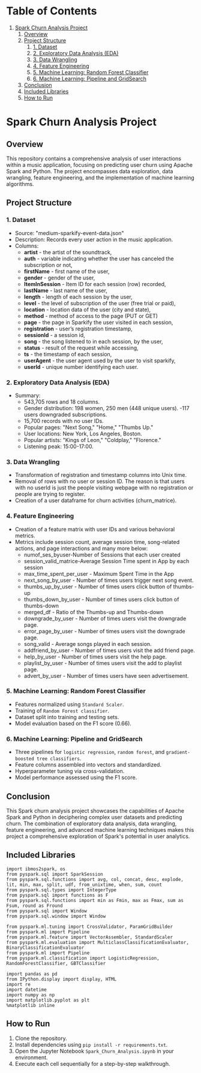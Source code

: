 # Table of Contents

1. [Spark Churn Analysis Project](#spark-churn-analysis-project)
   1. [Overview](#overview)
   2. [Project Structure](#project-structure)
      1. [1. Dataset](#1-dataset)
      2. [2. Exploratory Data Analysis (EDA)](#2-exploratory-data-analysis-eda)
      3. [3. Data Wrangling](#3-data-wrangling)
      4. [4. Feature Engineering](#4-feature-engineering)
      5. [5. Machine Learning: Random Forest Classifier](#5-machine-learning-random-forest-classifier)
      6. [6. Machine Learning: Pipeline and GridSearch](#6-machine-learning-pipeline-and-gridsearch)
   3. [Conclusion](#conclusion)
   4. [ Included Libraries](#Included-Libraries)
   5. [How to Run](#how-to-run)

# Spark Churn Analysis Project

## Overview

This repository contains a comprehensive analysis of user interactions within a music application, focusing on predicting user churn using Apache Spark and Python. The project encompasses data exploration, data wrangling, feature engineering, and the implementation of machine learning algorithms.

## Project Structure

### 1. Dataset

- Source: "medium-sparkify-event-data.json"
- Description: Records every user action in the music application.
- Columns:
  -   **artist** - the artist of the soundtrack,
  -   **auth** - variable indicating whether the user has canceled the subscription or not,
  -   **firstName** - first name of the user,
  -   **gender** - gender of the user,
  -   **ItemInSession** - Item ID for each session (row) recorded,
  -   **lastName** - last name of the user,
  -   **length** - length of each session by the user,
  -   **level** - the level of subscription of the user (free trial or paid),
  -   **location** - location data of the user (city and state),
  -   **method** - method of access to the page (PUT or GET)
  -   **page** - the page in Sparkify the user visited in each session,
  -   **registration** - user’s registration timestamp,
  -   **sessionId** -  a session id,
  -   **song** - the song listened to in each session, by the user,
  -   **status** - result of the request while accessing,
  -   **ts** - the timestamp of each session,
  -   **userAgent** - the user agent used by the user to visit sparkify,
  -   **userId** - unique number identifying each user.

### 2. Exploratory Data Analysis (EDA)

- Summary:
  - 543,705 rows and 18 columns.
  - Gender distribution: 198 women, 250 men (448 unique users).
  -117 users downgraded subscriptions.
  -   15,700 records with no user IDs.
  -   Popular pages: "Next Song," "Home," "Thumbs Up."
  -   User locations: New York, Los Angeles, Boston.
  -   Popular artists: "Kings of Leon," "Coldplay," "Florence."
  -   Listening peak: 15:00-17:00.

### 3. Data Wrangling

- Transformation of registration and timestamp columns into Unix time.
- Removal of rows with no user or session ID. The reason is that users with no userId is just the people visiting webpage with no registration or people are trying to register.
- Creation of a user dataframe for churn activities (churn_matrice).

### 4. Feature Engineering

- Creation of a feature matrix with user IDs and various behavioral metrics.
- Metrics include session count, average session time, song-related actions, and page interactions and many more below:
  -   numof_ses_byuser-Number of Sessions that each user created
  -   session_valid_matrice-Average Session Time spent in App by each session
  -   max_time_spent_per_user - Maximum Spent Time in the App
  -   next_song_by_user - Number of times users trigger next song event.
  -   thumbs_up_by_user - Number of times users click button of thumbs-up
  -   thumbs_down_by_user - Number of times users click button of thumbs-down
  -   merged_df - Ratio of the Thumbs-up and Thumbs-down
  -   downgrade_by_user - Number of times users visit the downgrade page.
  -   error_page_by_user - Number of times users visit the downgrade page.
  -   song_valid - Average songs played in each session.
  -   addfriend_by_user - Number of times users visit the add friend page.
  -   help_by_user - Number of times users visit the help page.
  -   playlist_by_user - Number of times users visit the add to playlist page.
  -   advert_by_user - Number of times users have seen advertisement.

### 5. Machine Learning: Random Forest Classifier

- Features normalized using `Standard Scaler`.
- Training of `Random Forest classifier`.
- Dataset split into training and testing sets.
- Model evaluation based on the F1 score (0.66).

### 6. Machine Learning: Pipeline and GridSearch

- Three pipelines for `logistic regression`, `random forest`, and `gradient-boosted tree classifiers`.
- Feature columns assembled into vectors and standardized.
- Hyperparameter tuning via cross-validation.
- Model performance assessed using the F1 score.

## Conclusion

This Spark churn analysis project showcases the capabilities of Apache Spark and Python in deciphering complex user datasets and predicting churn. The combination of exploratory data analysis, data wrangling, feature engineering, and advanced machine learning techniques makes this project a comprehensive exploration of Spark's potential in user analytics.

## Included Libraries
```
import ibmos2spark, os
from pyspark.sql import SparkSession
from pyspark.sql.functions import avg, col, concat, desc, explode, lit, min, max, split, udf, from_unixtime, when, sum, count
from pyspark.sql.types import IntegerType
from pyspark.sql import functions as F
from pyspark.sql.functions import min as Fmin, max as Fmax, sum as Fsum, round as Fround
from pyspark.sql import Window
from pyspark.sql.window import Window

from pyspark.ml.tuning import CrossValidator, ParamGridBuilder
from pyspark.ml import Pipeline
from pyspark.ml.feature import VectorAssembler, StandardScaler
from pyspark.ml.evaluation import MulticlassClassificationEvaluator, BinaryClassificationEvaluator     
from pyspark.ml import Pipeline                                                                                      
from pyspark.ml.classification import LogisticRegression, RandomForestClassifier, GBTClassifier                     

import pandas as pd                                                                                                          
from IPython.display import display, HTML                                                                               
import re                                                                                                                     
import datetime                                                                                                         
import numpy as np                                                                                           
import matplotlib.pyplot as plt                                                                                  
%matplotlib inline

```
## How to Run

1. Clone the repository.
2. Install dependencies using `pip install -r requirements.txt`.
3. Open the Jupyter Notebook `Spark_Churn_Analysis.ipynb` in your environment.
4. Execute each cell sequentially for a step-by-step walkthrough.
